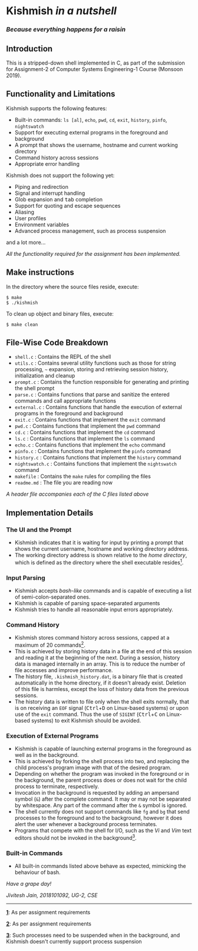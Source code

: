 # Kishmish *in a nutshell*
### *Because everything happens for a raisin*

## Introduction
This is a stripped-down shell implemented in C, as part of the submission for Assignment-2 of Computer Systems Engineering-1 Course (Monsoon 2019).

## Functionality and Limitations
Kishmish supports the following features:

- Built-in commands: `ls [al]`, `echo`, `pwd`, `cd`, `exit`, `history`, `pinfo`, `nightswatch`
- Support for executing external programs in the foreground and background
- A prompt that shows the username, hostname and current working directory
- Command history across sessions
- Appropriate error handling

Kishmish does not support the following yet:

- Piping and redirection
- Signal and interrupt handling
- Glob expansion and <kbd>tab</kbd> completion
- Support for quoting and escape sequences
- Aliasing
- User profiles
- Environment variables
- Advanced process management, such as process suspension

and a lot more...

*All the functionality required for the assignment has been implemented.*

## Make instructions

In the directory where the source files reside, execute:
```shell
$ make
$ ./kishmish
```

To clean up object and binary files, execute:
```shell
$ make clean
```

## File-Wise Code Breakdown

- `shell.c` : Contains the REPL of the shell
- `utils.c` : Contains several utility functions such as those for string processing, `~` expansion, storing and retrieving session history, initialization and cleanup
- `prompt.c` : Contains the function responsible for generating and printing the shell prompt
- `parse.c` : Contains functions that parse and sanitize the entered commands and call appropriate functions
- `external.c` : Contains functions that handle the execution of external programs in the foreground and background
- `exit.c` : Contains functions that implement the `exit` command
- `pwd.c` : Contains functions that implement the `pwd` command
- `cd.c` : Contains functions that implement the `cd` command
- `ls.c` : Contains functions that implement the `ls` command
- `echo.c` : Contains functions that implement the `echo` command
- `pinfo.c` : Contains functions that implement the `pinfo` command
- `history.c` : Contains functions that implement the `history` command
- `nightswatch.c` : Contains functions that implement the `nightswatch` command
- `makefile` : Contains the `make` rules for compiling the files
- `readme.md` : The file you are reading now

*A header file accompanies each of the C files listed above*

## Implementation Details

### The UI and the Prompt
- Kishmish indicates that it is waiting for input by printing a prompt that shows the current username, hostname and working directory address.
- The working directory address is shown relative to the *home directory*, which is defined as the directory where the shell executable resides<a id="note1" href="#foot1"><sup>1</sup></a>.

### Input Parsing
- Kishmish accepts *bash-like* commands and is capable of executing a list of semi-colon-separated ones.
- Kishmish is capable of parsing space-separated arguments
- Kishmish tries to handle all reasonable input errors appropriately.

### Command History
- Kishmish stores command history across sessions, capped at a maximum of 20 commands<a id="note2" href="#foot2"><sup>2</sup></a>.
- This is achieved by storing history data in a file at the end of this session and reading it at the beginning of the next. During a session, history data is managed internally in an array. This is to reduce the number of file accesses and improve performance.
- The history file, `.kishmish_history.dat`, is a binary file that is created automatically in the home directory, if it doesn't already exist. Deletion of this file is harmless, except the loss of history data from the previous sessions.
- The history data is written to file only when the shell exits normally, that is on receiving an `EOF` signal (<kbd>Ctrl</kbd>+<kbd>D</kbd> on Linux-based systems) or upon use of the `exit` command. Thus the use of `SIGINT` (<kbd>Ctrl</kbd>+<kbd>C</kbd> on Linux-based systems) to exit Kishmish should be avoided.

### Execution of External Programs
- Kishmish is capable of launching external programs in the foreground as well as in the background.
- This is achieved by forking the shell process into two, and replacing the child process's program image with that of the desired program.
- Depending on whether the program was invoked in the foreground or in the background, the parent process does or does not wait for the child process to terminate, respectively.
- Invocation in the background is requested by adding an ampersand symbol (`&`) after the complete command. It may or may not be separated by whitespace. Any part of the command after the `&` symbol is ignored.
- The shell currently does not support commands like `fg` and `bg` that send processes to the foreground and to the background, however it does alert the user whenever a background process terminates.
- Programs that compete with the shell for I/O, such as the *Vi* and *Vim* text editors should not be invoked in the background<a id="note3" href="#foot3"><sup>3</sup></a>.

### Built-in Commands
- All built-in commands listed above behave as expected, mimicking the behaviour of bash.

*Have a grape day!*

*Jivitesh Jain, 2018101092, UG-2, CSE*
___
<a id="foot1" href="#note1"><b>1</b></a>: As per assignment requirements

<a id="foot2" href="#note2"><b>2</b></a>: As per assignment requirements

<a id="foot3" href="#note3"><b>3</b></a>: Such processes need to be suspended when in the background, and Kishmish doesn't currently support process suspension
